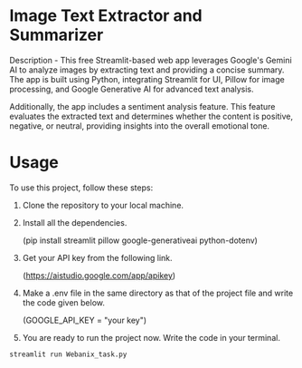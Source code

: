 # Image Text Extractor and Summarizer
Description - This free Streamlit-based web app leverages Google's Gemini AI to analyze images by extracting text and providing a concise summary. The app is built using Python, integrating Streamlit for UI, Pillow for image processing, and Google Generative AI for advanced text analysis.

Additionally, the app includes a sentiment analysis feature. This feature evaluates the extracted text and determines whether the content is positive, negative, or neutral, providing insights into the overall emotional tone.
# Usage
To use this project, follow these steps:
1. Clone the repository to your local machine.
2. Install all the dependencies.
   
   (pip install streamlit pillow google-generativeai python-dotenv)
3. Get your API key from the following link.

   (https://aistudio.google.com/app/apikey)
4. Make a .env file in the same directory as that of the project file and write the code given below.

    (GOOGLE_API_KEY = "your key") 
5. You are ready to run the project now. Write the code in your terminal.
```
streamlit run Webanix_task.py
```

